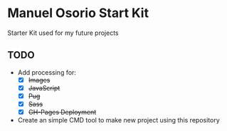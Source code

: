 # Manuel Osorio Start Kit
Starter Kit used for my future projects
## TODO
* Add processing for:
    - [x] ~~Images~~
    - [x] ~~JavaScript~~
    - [x] ~~Pug~~
    - [x] ~~Sass~~
    - [x] ~~GH-Pages Deployment~~
* Create an simple CMD tool to make new project using this repository
